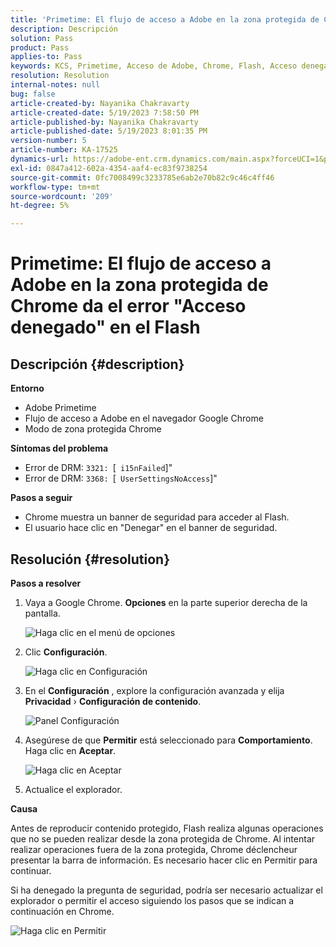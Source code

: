 ```yaml
---
title: 'Primetime: El flujo de acceso a Adobe en la zona protegida de Chrome da el error "Acceso denegado" en el Flash'
description: Descripción
solution: Pass
product: Pass
applies-to: Pass
keywords: KCS, Primetime, Acceso de Adobe, Chrome, Flash, Acceso denegado
resolution: Resolution
internal-notes: null
bug: false
article-created-by: Nayanika Chakravarty
article-created-date: 5/19/2023 7:58:50 PM
article-published-by: Nayanika Chakravarty
article-published-date: 5/19/2023 8:01:35 PM
version-number: 5
article-number: KA-17525
dynamics-url: https://adobe-ent.crm.dynamics.com/main.aspx?forceUCI=1&pagetype=entityrecord&etn=knowledgearticle&id=59412f8d-7ff6-ed11-8848-6045bd006a22
exl-id: 0847a412-602a-4354-aaf4-ec83f9738254
source-git-commit: 0fc7008499c3233785e6ab2e70b82c9c46c4ff46
workflow-type: tm+mt
source-wordcount: '209'
ht-degree: 5%

---
```


# Primetime: El flujo de acceso a Adobe en la zona protegida de Chrome da el error &quot;Acceso denegado&quot; en el Flash

## Descripción {#description}


<b>Entorno</b>

- Adobe Primetime
- Flujo de acceso a Adobe en el navegador Google Chrome
- Modo de zona protegida Chrome


<b>Síntomas del problema</b>

- Error de DRM: `3321: `[` i15nFailed`]&quot;
- Error de DRM: `3368: `[` UserSettingsNoAccess`]&quot;


<b>Pasos a seguir</b>

- Chrome muestra un banner de seguridad para acceder al Flash.
- El usuario hace clic en &quot;Denegar&quot; en el banner de seguridad.



## Resolución {#resolution}


<b>Pasos a resolver</b>

1. Vaya a Google Chrome. <b>Opciones</b> en la parte superior derecha de la pantalla.


   ![Haga clic en el menú de opciones](https://helpx.adobe.com/content/dam/help/en/adobe-access/kb/error-3321/jcr%3acontent/main-pars/procedure/proc_par/step_0/step_par/image/setting_menu.png "Haga clic en el menú de opciones")
2. Clic <b>Configuración</b>.





   ![Haga clic en Configuración](https://helpx.adobe.com/content/dam/help/en/adobe-access/kb/error-3321/jcr%3acontent/main-pars/procedure/proc_par/step_1/step_par/image/3.jpg "Haga clic en Configuración")
3. En el <b>Configuración</b> , explore la configuración avanzada y elija <b>Privacidad</b> › <b>Configuración de contenido</b>.

   ![Panel Configuración](https://helpx.adobe.com/content/dam/help/en/adobe-access/kb/error-3321/jcr%3acontent/main-pars/procedure/proc_par/step_2/step_par/image/5.jpg "Panel Configuración")
4. Asegúrese de que <b>Permitir</b> está seleccionado para <b>Comportamiento</b>. Haga clic en <b>Aceptar</b>.





   ![Haga clic en Aceptar](https://helpx.adobe.com/content/dam/help/en/adobe-access/kb/error-3321/jcr%3acontent/main-pars/procedure/proc_par/step_3/step_par/image/unsandbox_settings.png "Haga clic en Aceptar")
5. Actualice el explorador.


<b>Causa</b>

Antes de reproducir contenido protegido, Flash realiza algunas operaciones que no se pueden realizar desde la zona protegida de Chrome. Al intentar realizar operaciones fuera de la zona protegida, Chrome déclencheur presentar la barra de información. Es necesario hacer clic en Permitir para continuar.

Si ha denegado la pregunta de seguridad, podría ser necesario actualizar el explorador o permitir el acceso siguiendo los pasos que se indican a continuación en Chrome.

![Haga clic en Permitir](https://helpx.adobe.com/content/dam/help/en/adobe-access/kb/error-3321/jcr%3acontent/main-pars/image/chrome_infobar.png "Haga clic en Permitir")
